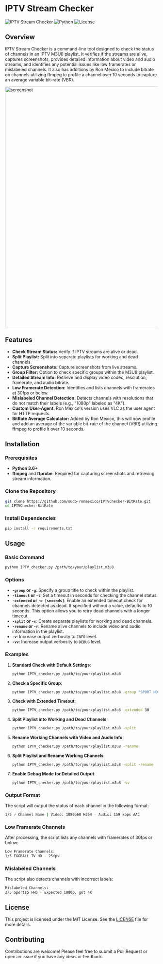 # IPTV Stream Checker

![IPTV Stream Checker](https://img.shields.io/badge/IPTV%20Checker-v1.0-blue.svg) ![Python](https://img.shields.io/badge/Python-3.6%2B-brightgreen.svg) ![License](https://img.shields.io/badge/License-MIT-yellow.svg)

## Overview

IPTV Stream Checker is a command-line tool designed to check the status of channels in an IPTV M3U8 playlist. It verifies if the streams are alive, captures screenshots, provides detailed information about video and audio streams, and identifies any potential issues like low framerates or mislabeled channels. It also has additions by Ron Mexico to include bitrate on channels utilizing ffmpeg to profile a channel over 10 seconds to capture an average variable bit-rate (VBR). 

<img width="794" alt="screenshot" src="https://i.imgur.com/y1beux6.png">

## Features

- **Check Stream Status:** Verify if IPTV streams are alive or dead.
- **Split Playlist:** Split into separate playlists for working and dead channels.
- **Capture Screenshots:** Capture screenshots from live streams.
- **Group Filter:** Option to check specific groups within the M3U8 playlist.
- **Detailed Stream Info:** Retrieve and display video codec, resolution, framerate, and audio bitrate.
- **Low Framerate Detection:** Identifies and lists channels with framerates at 30fps or below.
- **Mislabeled Channel Detection:** Detects channels with resolutions that do not match their labels (e.g., "1080p" labeled as "4K").
- **Custom User-Agent:** Ron Mexico's version uses VLC as the user agent for HTTP requests.
- **BitRate Average Calculator:** Added by Ron Mexico, this will now profile and add an average of the variable bit-rate of the channel (VBR) utilizing ffmpeg to profile it over 10 seconds.
  

## Installation

### Prerequisites

- **Python 3.6+**
- **ffmpeg** and **ffprobe**: Required for capturing screenshots and retrieving stream information.

### Clone the Repository

```bash
git clone https://github.com/sudo-ronmexico/IPTVChecker-BitRate.git 
cd IPTVChecker-BitRate 
```

### Install Dependencies

```bash
pip install -r requirements.txt
```

## Usage

### Basic Command

```bash
python IPTV_checker.py /path/to/your/playlist.m3u8
```

### Options

- **`-group` or `-g`**: Specify a group title to check within the playlist.
- **`-timeout` or `-t`**: Set a timeout in seconds for checking the channel status.
- **`-extended` or `-e [seconds]`**: Enable an extended timeout check for channels detected as dead. If specified without a value, defaults to 10 seconds. This option allows you to retry dead channels with a longer timeout.
- **`-split` or `-s`**: Create separate playlists for working and dead channels.
- **`-rename` or `-r`**: Rename alive channels to include video and audio information in the playlist.
- **`-v`**: Increase output verbosity to `INFO` level.
- **`-vv`**: Increase output verbosity to `DEBUG` level.

### Examples

1. **Standard Check with Default Settings**:
   ```bash
   python IPTV_checker.py /path/to/your/playlist.m3u8
   ```

2. **Check a Specific Group**:
   ```bash
   python IPTV_checker.py /path/to/your/playlist.m3u8 -group "SPORT HD"
   ```

3. **Check with Extended Timeout**:
   ```bash
   python IPTV_checker.py /path/to/your/playlist.m3u8 -extended 30
   ```

4. **Split Playlist into Working and Dead Channels**:
   ```bash
   python IPTV_checker.py /path/to/your/playlist.m3u8 -split
   ```

5. **Rename Working Channels with Video and Audio Info**:
   ```bash
   python IPTV_checker.py /path/to/your/playlist.m3u8 -rename
   ```

6. **Split Playlist and Rename Working Channels**:
   ```bash
   python IPTV_checker.py /path/to/your/playlist.m3u8 -split -rename
   ```

7. **Enable Debug Mode for Detailed Output**:
   ```bash
   python IPTV_checker.py /path/to/your/playlist.m3u8 -vv
   ```
   
### Output Format

The script will output the status of each channel in the following format:

```bash
1/5 ✓ Channel Name | Video: 1080p60 H264 - Audio: 159 kbps AAC
```

### Low Framerate Channels

After processing, the script lists any channels with framerates of 30fps or below:

```bash
Low Framerate Channels:
1/5 EGGBALL TV HD - 25fps
```

### Mislabeled Channels

The script also detects channels with incorrect labels:

```bash
Mislabeled Channels:
3/5 Sports5 FHD - Expected 1080p, got 4K
```

## License

This project is licensed under the MIT License. See the [LICENSE](LICENSE) file for more details.

## Contributing

Contributions are welcome! Please feel free to submit a Pull Request or open an issue if you have any ideas or feedback.
